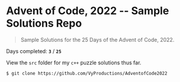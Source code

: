 # Advent of Code, 2022 -- Sample Solutions Repo
> Sample Solutions for the 25 Days of the Advent of Code, 2022.

Days completed: **`3`** / **`25`**

View the `src` folder for my `c++` puzzle solutions thus far.

```
$ git clone https://github.com/VyProductions/AdventofCode2022
```
